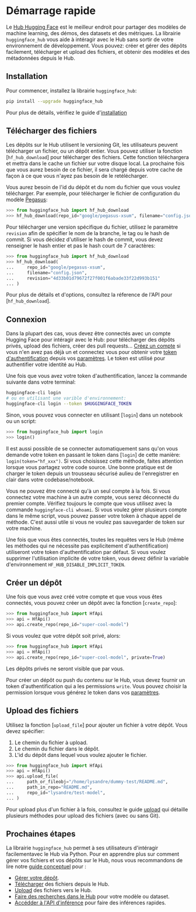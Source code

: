 <!--⚠️ Note that this file is in Markdown but contain specific syntax for our doc-builder (similar to MDX) that may not be
rendered properly in your Markdown viewer.
-->

# Démarrage rapide

Le [Hub Hugging Face](https://huggingface.co/) est le meilleur endroit pour partager des
modèles de machine learning, des démos, des datasets et des métriques. La librairie
`huggingface_hub` vous aide à intéragir avec le Hub sans sortir de votre environnement de
développement. Vous pouvez: créer et gérer des dépôts facilement, télécharger et upload des
fichiers, et obtenir des modèles et des métadonnées depuis le Hub.

## Installation

Pour commencer, installez la librairie `huggingface_hub`:

```bash
pip install --upgrade huggingface_hub
```

Pour plus de détails, vérifiez le guide d'[installation](installation)

## Télécharger des fichiers

Les dépôts sur le Hub utilisent le versioning Git, les utilisateurs peuvent
télécharger un fichier, ou un dépôt entier. Vous pouvez utiliser la fonction [`hf_hub_download`]
pour télécharger des fichiers. Cette fonction téléchargera et mettra dans le cache un fichier
sur votre disque local. La prochaine fois que vous aurez besoin de ce fichier, il sera chargé
depuis votre cache de façon à ce que vous n'ayez pas besoin de le retélécharger.

Vous aurez besoin de l'id du dépôt et du nom du fichier que vous voulez télécharger.
Par exemple, pour télécharger le fichier de configuration du
modèle [Pegasus](https://huggingface.co/google/pegasus-xsum):

```py
>>> from huggingface_hub import hf_hub_download
>>> hf_hub_download(repo_id="google/pegasus-xsum", filename="config.json")
```

Pour télécharger une version spécifique du fichier, utilisez le paramètre `revision` afin
de spécifier le nom de la branche, le tag ou le hash de commit. Si vous décidez d'utiliser
le hash de commit, vous devez renseigner le hash entier et pas le hash court de 7 caractères:

```py
>>> from huggingface_hub import hf_hub_download
>>> hf_hub_download(
...     repo_id="google/pegasus-xsum", 
...     filename="config.json", 
...     revision="4d33b01d79672f27f001f6abade33f22d993b151"
... )
```

Pour plus de détails et d'options, consultez la réference de l'API pour [`hf_hub_download`].

## Connexion

Dans la plupart des cas, vous devez être connectés avec un compte Hugging Face pour intéragir
avec le Hub: pour télécharger des dépôts privés, upload des fichiers, créer des pull
requests...
[Créez un compte](https://huggingface.co/join) si vous n'en avez pas déjà un et connectez
vous pour obtenir votre [token d'authentification](https://huggingface.co/docs/hub/security-tokens)
depuis vos [paramètres](https://huggingface.co/settings/tokens). Le token
est utilisé pour authentifier votre identité au Hub.

Une fois que vous avez votre token d'authentification, lancez la commande suivante
dans votre terminal:

```bash
huggingface-cli login
# ou en utilisant une varible d'environnement:
huggingface-cli login --token $HUGGINGFACE_TOKEN
```

Sinon, vous pouvez vous connecter en utilisant [`login`] dans un notebook ou
un script:

```py
>>> from huggingface_hub import login
>>> login()
```

Il est aussi possible de se connecter automatiquement sans qu'on vous demande votre token en
passant le token dans [`login`] de cette manière: `login(token="hf_xxx")`. Si vous choisissez
cette méthode, faites attention lorsque vous partagez votre code source. Une bonne pratique est
de charger le token depuis un trousseau sécurisé aulieu de l'enregistrer en clair dans votre
codebase/notebook.

Vous ne pouvez être connecté qu'à un seul compte à la fois. Si vous connectez votre machine à un autre compte,
vous serez déconnecté du premier compte. Vérifiez toujours le compte que vous utilisez avec la commande
`huggingface-cli whoami`. Si vous voulez gérer plusieurs compte dans le même script, vous pouvez passer votre
token à chaque appel de méthode. C'est aussi utile si vous ne voulez pas sauvegarder de token sur votre machine.

<Tip warning={true}>

Une fois que vous êtes connectés, toutes les requêtes vers le Hub (même les méthodes qui ne nécessite pas explicitement
d'authentification) utiliseront votre token d'authentification par défaut. Si vous voulez supprimer l'utilisation implicite
de votre token, vous devez définir la variable d'environnement `HF_HUB_DISABLE_IMPLICIT_TOKEN`.

</Tip>

## Créer un dépôt

Une fois que vous avez créé votre compte et que vous vous êtes connectés,
vous pouvez créer un dépôt avec la fonction [`create_repo`]:

```py
>>> from huggingface_hub import HfApi
>>> api = HfApi()
>>> api.create_repo(repo_id="super-cool-model")
```

Si vous voulez que votre dépôt soit privé, alors:

```py
>>> from huggingface_hub import HfApi
>>> api = HfApi()
>>> api.create_repo(repo_id="super-cool-model", private=True)
```

Les dépôts privés ne seront visible que par vous.

<Tip>

Pour créer un dépôt ou push du contenu sur le Hub, vous devez fournir un token
d'authentification qui a les permissions `write`. Vous pouvez choisir la permission
lorsque vous générez le token dans vos [paramètres](https://huggingface.co/settings/tokens).

</Tip>

## Upload des fichiers

Utilisez la fonction [`upload_file`] pour ajouter un fichier à votre dépôt.
Vous devez spécifier:

1. Le chemin du fichier à upload.
2. Le chemin du fichier dans le dépôt.
3. L'id du dépôt dans lequel vous voulez ajouter le fichier.

```py
>>> from huggingface_hub import HfApi
>>> api = HfApi()
>>> api.upload_file(
...     path_or_fileobj="/home/lysandre/dummy-test/README.md",
...     path_in_repo="README.md",
...     repo_id="lysandre/test-model",
... )
```

Pour upload plus d'un fichier à la fois, consultez le guide [upload](./guides/upload)
qui détaille plusieurs méthodes pour upload des fichiers (avec ou sans Git).

## Prochaines étapes

La librairie `huggingface_hub` permet à ses utilisateurs d'intéragir facilementavec le Hub via
Python. Pour en apprendre plus sur comment gérer vos fichiers
et vos dépôts sur le Hub, nous vous recommandons de lire notre [guide conceptuel](./guides/overview)
pour :

- [Gérer votre dépôt](./guides/repository).
- [Télécharger](./guides/download) des fichiers depuis le Hub.
- [Upload](./guides/upload) des fichiers vers le Hub.
- [Faire des recherches dans le Hub](./guides/search) pour votre modèle ou dataset.
- [Accédder à l'API d'inférence](./guides/inference) pour faire des inférences rapides.
